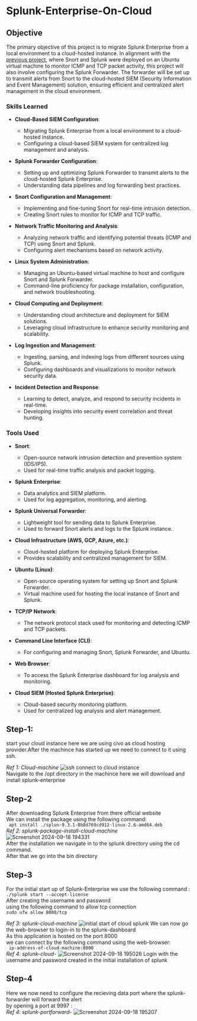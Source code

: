 
# Splunk-Enterprise-On-Cloud

## Objective

The primary objective of this project is to migrate Splunk Enterprise from a local environment to a cloud-hosted instance. In alignment with the <a href="https://github.com/aounali720/snort-project/blob/main/Splunk-forwarder-and-splunk-enterprise.md">previous project</a>, where Snort and Splunk were deployed on an Ubuntu virtual machine to monitor ICMP and TCP packet activity, this project will also involve configuring the Splunk Forwarder. The forwarder will be set up to transmit alerts from Snort to the cloud-hosted SIEM (Security Information and Event Management) solution, ensuring efficient and centralized alert management in the cloud environment.

### Skills Learned
- **Cloud-Based SIEM Configuration**:
  - Migrating Splunk Enterprise from a local environment to a cloud-hosted instance.
  - Configuring a cloud-based SIEM system for centralized log management and analysis.

- **Splunk Forwarder Configuration**:
  - Setting up and optimizing Splunk Forwarder to transmit alerts to the cloud-hosted Splunk Enterprise.
  - Understanding data pipelines and log forwarding best practices.

- **Snort Configuration and Management**:
  - Implementing and fine-tuning Snort for real-time intrusion detection.
  - Creating Snort rules to monitor for ICMP and TCP traffic.

- **Network Traffic Monitoring and Analysis**:
  - Analyzing network traffic and identifying potential threats (ICMP and TCP) using Snort and Splunk.
  - Configuring alert mechanisms based on network activity.

- **Linux System Administration**:
  - Managing an Ubuntu-based virtual machine to host and configure Snort and Splunk Forwarder.
  - Command-line proficiency for package installation, configuration, and network troubleshooting.

- **Cloud Computing and Deployment**:
  - Understanding cloud architecture and deployment for SIEM solutions.
  - Leveraging cloud infrastructure to enhance security monitoring and scalability.

- **Log Ingestion and Management**:
  - Ingesting, parsing, and indexing logs from different sources using Splunk.
  - Configuring dashboards and visualizations to monitor network security data.

- **Incident Detection and Response**:
  - Learning to detect, analyze, and respond to security incidents in real-time.
  - Developing insights into security event correlation and threat hunting.

### Tools Used
- **Snort**:
  - Open-source network intrusion detection and prevention system (IDS/IPS).
  - Used for real-time traffic analysis and packet logging.

- **Splunk Enterprise**:
  - Data analytics and SIEM platform.
  - Used for log aggregation, monitoring, and alerting.
  
- **Splunk Universal Forwarder**:
  - Lightweight tool for sending data to Splunk Enterprise.
  - Used to forward Snort alerts and logs to the Splunk instance.

- **Cloud Infrastructure (AWS, GCP, Azure, etc.)**:
  - Cloud-hosted platform for deploying Splunk Enterprise.
  - Provides scalability and centralized management for SIEM.

- **Ubuntu (Linux)**:
  - Open-source operating system for setting up Snort and Splunk Forwarder.
  - Virtual machine used for hosting the local instance of Snort and Splunk.

- **TCP/IP Network**:
  - The network protocol stack used for monitoring and detecting ICMP and TCP packets.

- **Command Line Interface (CLI)**:
  - For configuring and managing Snort, Splunk Forwarder, and Ubuntu.
  
- **Web Browser**:
  - To access the Splunk Enterprise dashboard for log analysis and monitoring.
  
- **Cloud SIEM (Hosted Splunk Enterprise)**:
  - Cloud-based security monitoring platform.
  - Used for centralized log analysis and alert management.


## Step-1:
start your cloud instance here we are using civo as cloud hosting provider.After the machince has started up we need to connect to it using ssh.<br>

*Ref 1: Cloud-machine*
![ssh connect to cloud instance](https://github.com/user-attachments/assets/100d29d6-83d7-4d2f-8d9c-7329fd3c64c7)
<br>
Navigate to the /opt directory in the machince here we will download and install splunk-enterprise <br>
## Step-2
After downloading Splunk Enterprise from there official website<br>
We can install the package using the following command:<br>
`` apt install ./splun-9.3.1-0b8d769cd912-linux-2.6-amd64.deb``<br>
*Ref 2: splunk-package-install-cloud-machine*
![Screenshot 2024-09-18 194331](https://github.com/user-attachments/assets/6a91ae89-0c4f-434b-a9f4-6ca29adde97e)<br>
After the installation we navigate in to the splunk directory using the cd command.<br>
After that we go into the bin directory<br>
## Step-3
For the initial start up of Splunk-Enterprise we use the following command :<br>
`` ./splunk start --accept-license ``<br>
After creating the username and password <br>
using the following command to allow tcp connection <br>
``sudo ufw allow 8000/tcp``

*Ref 3: splunk-cloud-machine*
![initial start of cloud splunk](https://github.com/user-attachments/assets/d83ff489-27f4-4d27-80bd-360db7100fd4)
We can now go the web-browser to login-in to the splunk-dashboard<br>
As this application is hosted on the port 8000<br>
we can connect by the following command using the web-browser:<br>
`` ip-address-of-cloud-machine:8000``<br>
*Ref 4: splunk-cloud-*
![Screenshot 2024-09-18 195026](https://github.com/user-attachments/assets/76012a4b-4276-4bc2-90b3-ba0374e0d59a)
Login with the username and password created in the initial installation of splunk<br>
## Step-4
Here we now need to configure the recieving data port where the splunk-forwarder will forward the alert<br>
by opening a port at 9997 :<br>
*Ref 4: splunk-portforward-*
![Screenshot 2024-09-18 195207](https://github.com/user-attachments/assets/e4cbce8d-5c01-4390-86e0-c9b116e43a85)

